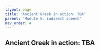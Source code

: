 ```yaml
---
layout: page
title: "Ancient Greek in action: TBA"
parent: "Module 5: indirect speech"
nav_order: 4
---
```


## Ancient Greek in action: TBA

